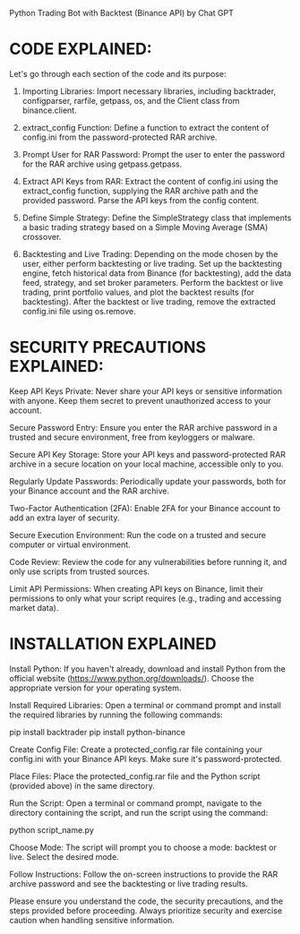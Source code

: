 Python Trading Bot with Backtest (Binance API) by Chat GPT

# CODE EXPLAINED:

Let's go through each section of the code and its purpose:

1. Importing Libraries: Import necessary libraries, including backtrader, configparser, rarfile, getpass, os, and the Client class from binance.client.

2. extract_config Function: Define a function to extract the content of config.ini from the password-protected RAR archive.

3. Prompt User for RAR Password: Prompt the user to enter the password for the RAR archive using getpass.getpass.

4. Extract API Keys from RAR: Extract the content of config.ini using the extract_config function, supplying the RAR archive path and the provided password. Parse the API keys from the config content.

5. Define Simple Strategy: Define the SimpleStrategy class that implements a basic trading strategy based on a Simple Moving Average (SMA) crossover.

6. Backtesting and Live Trading: Depending on the mode chosen by the user, either perform backtesting or live trading. Set up the backtesting engine, fetch historical data from Binance (for backtesting), add the data feed, strategy, and set broker parameters. Perform the backtest or live trading, print portfolio values, and plot the backtest results (for backtesting). After the backtest or live trading, remove the extracted config.ini file using os.remove.

# SECURITY PRECAUTIONS EXPLAINED:

Keep API Keys Private: Never share your API keys or sensitive information with anyone. Keep them secret to prevent unauthorized access to your account.

Secure Password Entry: Ensure you enter the RAR archive password in a trusted and secure environment, free from keyloggers or malware.

Secure API Key Storage: Store your API keys and password-protected RAR archive in a secure location on your local machine, accessible only to you.

Regularly Update Passwords: Periodically update your passwords, both for your Binance account and the RAR archive.

Two-Factor Authentication (2FA): Enable 2FA for your Binance account to add an extra layer of security.

Secure Execution Environment: Run the code on a trusted and secure computer or virtual environment.

Code Review: Review the code for any vulnerabilities before running it, and only use scripts from trusted sources.

Limit API Permissions: When creating API keys on Binance, limit their permissions to only what your script requires (e.g., trading and accessing market data).

# INSTALLATION EXPLAINED

Install Python: If you haven't already, download and install Python from the official website (https://www.python.org/downloads/). Choose the appropriate version for your operating system.

Install Required Libraries: Open a terminal or command prompt and install the required libraries by running the following commands:

pip install backtrader
pip install python-binance

Create Config File: Create a protected_config.rar file containing your config.ini with your Binance API keys. Make sure it's password-protected.

Place Files: Place the protected_config.rar file and the Python script (provided above) in the same directory.

Run the Script: Open a terminal or command prompt, navigate to the directory containing the script, and run the script using the command:

python script_name.py

Choose Mode: The script will prompt you to choose a mode: backtest or live. Select the desired mode.

Follow Instructions: Follow the on-screen instructions to provide the RAR archive password and see the backtesting or live trading results.

Please ensure you understand the code, the security precautions, and the steps provided before proceeding. Always prioritize security and exercise caution when handling sensitive information.




